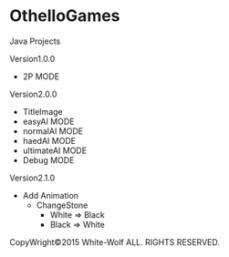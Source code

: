 # OthelloGames
Java Projects

Version1.0.0
* 2P MODE

Version2.0.0
* TitleImage
* easyAI MODE
* normalAI MODE
* haedAI MODE
* ultimateAI MODE
* Debug MODE

Version2.1.0
* Add Animation
	- ChangeStone
		- White => Black
		- Black => White


CopyWright©2015 White-Wolf ALL. RIGHTS RESERVED.
